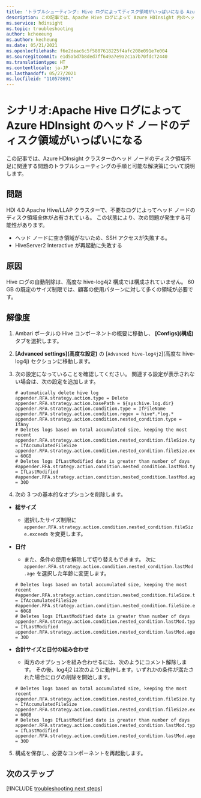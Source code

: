 ```yaml
---
title: 'トラブルシューティング: Hive ログによってディスク領域がいっぱいになる Azure HDInsight'
description: この記事では、Apache Hive ログによって Azure HDInsight 内のヘッド ノード上のディスク領域がいっぱいになったときのトラブルシューティング手順について説明します。
ms.service: hdinsight
ms.topic: troubleshooting
author: kcheeeung
ms.author: kecheung
ms.date: 05/21/2021
ms.openlocfilehash: f6e2deac6c5f5807618225f4afc208e091e7e004
ms.sourcegitcommit: e1d5abd7b8ded7ff649a7e9a2c1a7b70fdc72440
ms.translationtype: HT
ms.contentlocale: ja-JP
ms.lasthandoff: 05/27/2021
ms.locfileid: "110578691"
---
```

# <a name="scenario-apache-hive-logs-are-filling-up-the-disk-space-on-the-head-nodes-in-azure-hdinsight"></a>シナリオ:Apache Hive ログによって Azure HDInsight のヘッド ノードのディスク領域がいっぱいになる

この記事では、Azure HDInsight クラスターのヘッド ノードのディスク領域不足に関連する問題のトラブルシューティングの手順と可能な解決策について説明します。

## <a name="issue"></a>問題

HDI 4.0 Apache Hive/LLAP クラスターで、不要なログによってヘッド ノードのディスク領域全体が占有されている。 この状態により、次の問題が発生する可能性があります。

- ヘッド ノードに空き領域がないため、SSH アクセスが失敗する。
- HiveServer2 Interactive が再起動に失敗する

## <a name="cause"></a>原因

Hive ログの自動削除は、高度な hive-log4j2 構成では構成されていません。 60 GB の既定のサイズ制限では、顧客の使用パターンに対して多くの領域が必要です。

## <a name="resolution"></a>解像度

1. Ambari ポータルの Hive コンポーネントの概要に移動し、 **[Configs]\(構成\)** タブを選択します。

2. **[Advanced settings]\(高度な設定\)** の [`Advanced hive-log4j2`]\(高度な hive-log4j\) セクションに移動します。

3. 次の設定になっていることを確認してください。 関連する設定が表示されない場合は、次の設定を追加します。
    ```
    # automatically delete hive log
    appender.RFA.strategy.action.type = Delete
    appender.RFA.strategy.action.basePath = ${sys:hive.log.dir}
    appender.RFA.strategy.action.condition.type = IfFileName
    appender.RFA.strategy.action.condition.regex = hive*.*log.*
    appender.RFA.strategy.action.condition.nested_condition.type = IfAny
    # Deletes logs based on total accumulated size, keeping the most recent
    appender.RFA.strategy.action.condition.nested_condition.fileSize.type = IfAccumulatedFileSize
    appender.RFA.strategy.action.condition.nested_condition.fileSize.exceeds = 60GB
    # Deletes logs IfLastModified date is greater than number of days
    #appender.RFA.strategy.action.condition.nested_condition.lastMod.type = IfLastModified
    #appender.RFA.strategy.action.condition.nested_condition.lastMod.age = 30D
    ```

4. 次の 3 つの基本的なオプションを削除します。
- **総サイズ**
    - 選択したサイズ制限に `appender.RFA.strategy.action.condition.nested_condition.fileSize.exceeds` を変更します。

- **日付**
    - また、条件の使用を解除して切り替えもできます。 次に `appender.RFA.strategy.action.condition.nested_condition.lastMod.age` を選択した年齢に変更します。

    ```
    # Deletes logs based on total accumulated size, keeping the most recent 
    #appender.RFA.strategy.action.condition.nested_condition.fileSize.type = IfAccumulatedFileSize 
    #appender.RFA.strategy.action.condition.nested_condition.fileSize.exceeds = 60GB
    # Deletes logs IfLastModified date is greater than number of days 
    appender.RFA.strategy.action.condition.nested_condition.lastMod.type = IfLastModified 
    appender.RFA.strategy.action.condition.nested_condition.lastMod.age = 30D
    ```

- **合計サイズと日付の組み合わせ**
    - 両方のオプションを組み合わせるには、次のようにコメント解除します。 その後、log4j2 は次のように動作します。いずれかの条件が満たされた場合にログの削除を開始します。
    
    ```
    # Deletes logs based on total accumulated size, keeping the most recent 
    appender.RFA.strategy.action.condition.nested_condition.fileSize.type = IfAccumulatedFileSize 
    appender.RFA.strategy.action.condition.nested_condition.fileSize.exceeds = 60GB
    # Deletes logs IfLastModified date is greater than number of days 
    appender.RFA.strategy.action.condition.nested_condition.lastMod.type = IfLastModified 
    appender.RFA.strategy.action.condition.nested_condition.lastMod.age = 30D
    ```
5. 構成を保存し、必要なコンポーネントを再起動します。

## <a name="next-steps"></a>次のステップ

[!INCLUDE [troubleshooting next steps](../../../includes/hdinsight-troubleshooting-next-steps.md)]
